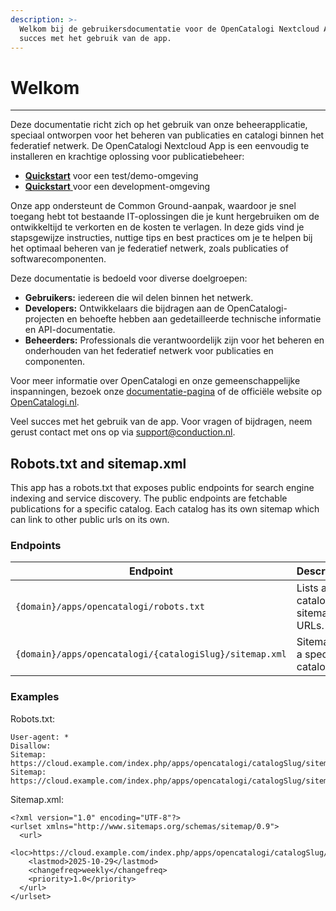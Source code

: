 ```yaml
---
description: >-
  Welkom bij de gebruikersdocumentatie voor de OpenCatalogi Nextcloud App. Veel
  succes met het gebruik van de app.
---
```


# Welkom

***

Deze documentatie richt zich op het gebruik van onze beheerapplicatie, speciaal ontworpen voor het beheren van publicaties en catalogi binnen het federatief netwerk. De OpenCatalogi Nextcloud App is een eenvoudig te installeren en krachtige oplossing voor publicatiebeheer:

* [**Quickstart**](installatie/instructies.md) voor een test/demo-omgeving
* [**Quickstart** ](developers/installatie-van-nextcloud-development-omgeving.md)voor een development-omgeving

Onze app ondersteunt de Common Ground-aanpak, waardoor je snel toegang hebt tot bestaande IT-oplossingen die je kunt hergebruiken om de ontwikkeltijd te verkorten en de kosten te verlagen. In deze gids vind je stapsgewijze instructies, nuttige tips en best practices om je te helpen bij het optimaal beheren van je federatief netwerk, zoals publicaties of softwarecomponenten.

Deze documentatie is bedoeld voor diverse doelgroepen:

* **Gebruikers:** iedereen die wil delen binnen het netwerk.
* **Developers:** Ontwikkelaars die bijdragen aan de OpenCatalogi-projecten en behoefte hebben aan gedetailleerde technische informatie en API-documentatie.
* **Beheerders:** Professionals die verantwoordelijk zijn voor het beheren en onderhouden van het federatief netwerk voor publicaties en componenten.

Voor meer informatie over OpenCatalogi en onze gemeenschappelijke inspanningen, bezoek onze [documentatie-pagina](https://documentatie.opencatalogi.nl) of de officiële website op [OpenCatalogi.nl](https://opencatalogi.nl).

Veel succes met het gebruik van de app. Voor vragen of bijdragen, neem gerust contact met ons op via [support@conduction.nl](mailto:support@conduction.nl).

## Robots.txt and sitemap.xml

This app has a robots.txt that exposes public endpoints for search engine indexing and service discovery.
The public endpoints are fetchable publications for a specific catalog. Each catalog has its own sitemap which can link to other public urls on its own.

### Endpoints
| Endpoint | Description |
|-----------|--------------|
| `{domain}/apps/opencatalogi/robots.txt` | Lists all catalog sitemap URLs. |
| `{domain}/apps/opencatalogi/{catalogiSlug}/sitemap.xml` | Sitemap for a specific catalog. |

### Examples

Robots.txt:

```
User-agent: *
Disallow:
Sitemap: https://cloud.example.com/index.php/apps/opencatalogi/catalogSlug/sitemap.xml
Sitemap: https://cloud.example.com/index.php/apps/opencatalogi/catalogSlug/sitemap.xml
```
Sitemap.xml:
```
<?xml version="1.0" encoding="UTF-8"?>
<urlset xmlns="http://www.sitemaps.org/schemas/sitemap/0.9">
  <url>
    <loc>https://cloud.example.com/index.php/apps/opencatalogi/catalogSlug/publications</loc>
    <lastmod>2025-10-29</lastmod>
    <changefreq>weekly</changefreq>
    <priority>1.0</priority>
  </url>
</urlset>
```
